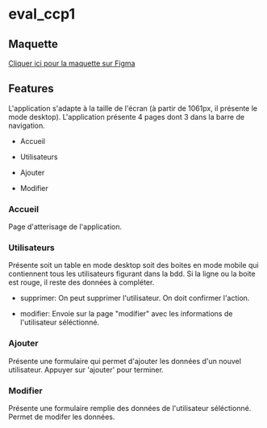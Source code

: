 # eval_ccp1

## Maquette

[Cliquer ici pour la maquette sur Figma](https://www.figma.com/file/ARlmbzzkbsnKlrLoa2Tigo/ccp1?node-id=2%3A2)

## Features

L'application s'adapte à la taille de l'écran (à partir de 1061px, il présente le mode desktop).
L'application présente 4 pages dont 3 dans la barre de navigation.

- Accueil

- Utilisateurs

- Ajouter

- Modifier

### Accueil

Page d'atterisage de l'application.

### Utilisateurs

Présente soit un table en mode desktop soit des boites en mode mobile qui contiennent tous les utilisateurs figurant dans la bdd.
Si la ligne ou la boite est rouge, il reste des données à compléter.

- supprimer: On peut supprimer l'utilisateur. On doit confirmer l'action.

- modifier: Envoie sur la page "modifier" avec les informations de l'utilisateur séléctionné.

### Ajouter

Présente une formulaire qui permet d'ajouter les données d'un nouvel utilisateur. Appuyer sur 'ajouter' pour terminer.

### Modifier

Présente une formulaire remplie des données de l'utilisateur séléctionné. Permet de modifer les données.
